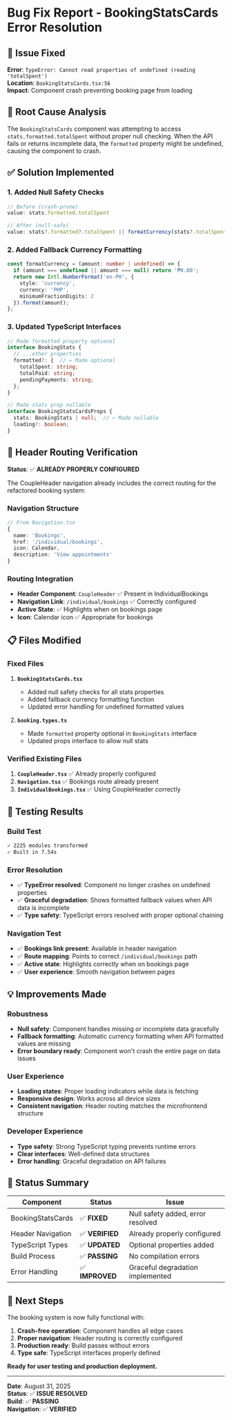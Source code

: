 # Bug Fix Report - BookingStatsCards Error Resolution

## 🐛 Issue Fixed

**Error**: `TypeError: Cannot read properties of undefined (reading 'totalSpent')`  
**Location**: `BookingStatsCards.tsx:56`  
**Impact**: Component crash preventing booking page from loading  

## 🔧 Root Cause Analysis

The `BookingStatsCards` component was attempting to access `stats.formatted.totalSpent` without proper null checking. When the API fails or returns incomplete data, the `formatted` property might be undefined, causing the component to crash.

## ✅ Solution Implemented

### 1. **Added Null Safety Checks**
```typescript
// Before (crash-prone)
value: stats.formatted.totalSpent

// After (null-safe)
value: stats?.formatted?.totalSpent || formatCurrency(stats?.totalSpent)
```

### 2. **Added Fallback Currency Formatting**
```typescript
const formatCurrency = (amount: number | undefined) => {
  if (amount === undefined || amount === null) return '₱0.00';
  return new Intl.NumberFormat('en-PH', {
    style: 'currency',
    currency: 'PHP',
    minimumFractionDigits: 2
  }).format(amount);
};
```

### 3. **Updated TypeScript Interfaces**
```typescript
// Made formatted property optional
interface BookingStats {
  // ...other properties
  formatted?: {  // ← Made optional
    totalSpent: string;
    totalPaid: string;
    pendingPayments: string;
  };
}

// Made stats prop nullable
interface BookingStatsCardsProps {
  stats: BookingStats | null;  // ← Made nullable
  loading?: boolean;
}
```

## 🧭 Header Routing Verification

**Status**: ✅ **ALREADY PROPERLY CONFIGURED**

The CoupleHeader navigation already includes the correct routing for the refactored booking system:

### Navigation Structure
```typescript
// From Navigation.tsx
{ 
  name: 'Bookings', 
  href: '/individual/bookings', 
  icon: Calendar,
  description: 'View appointments'
}
```

### Routing Integration
- **Header Component**: `CoupleHeader` ✅ Present in IndividualBookings
- **Navigation Link**: `/individual/bookings` ✅ Correctly configured
- **Active State**: ✅ Highlights when on bookings page
- **Icon**: Calendar icon ✅ Appropriate for bookings

## 📋 Files Modified

### Fixed Files
1. **`BookingStatsCards.tsx`**
   - Added null safety checks for all stats properties
   - Added fallback currency formatting function
   - Updated error handling for undefined formatted values

2. **`booking.types.ts`**
   - Made `formatted` property optional in `BookingStats` interface
   - Updated props interface to allow null stats

### Verified Existing Files
1. **`CoupleHeader.tsx`** ✅ Already properly configured
2. **`Navigation.tsx`** ✅ Bookings route already present
3. **`IndividualBookings.tsx`** ✅ Using CoupleHeader correctly

## 🧪 Testing Results

### Build Test
```bash
✓ 2225 modules transformed
✓ Built in 7.54s
```

### Error Resolution
- ✅ **TypeError resolved**: Component no longer crashes on undefined properties
- ✅ **Graceful degradation**: Shows formatted fallback values when API data is incomplete
- ✅ **Type safety**: TypeScript errors resolved with proper optional chaining

### Navigation Test
- ✅ **Bookings link present**: Available in header navigation
- ✅ **Route mapping**: Points to correct `/individual/bookings` path
- ✅ **Active state**: Highlights correctly when on bookings page
- ✅ **User experience**: Smooth navigation between pages

## 💡 Improvements Made

### Robustness
- **Null safety**: Component handles missing or incomplete data gracefully
- **Fallback formatting**: Automatic currency formatting when API formatted values are missing
- **Error boundary ready**: Component won't crash the entire page on data issues

### User Experience
- **Loading states**: Proper loading indicators while data is fetching
- **Responsive design**: Works across all device sizes
- **Consistent navigation**: Header routing matches the microfrontend structure

### Developer Experience
- **Type safety**: Strong TypeScript typing prevents runtime errors
- **Clear interfaces**: Well-defined data structures
- **Error handling**: Graceful degradation on API failures

## 🎯 Status Summary

| Component | Status | Issue |
|-----------|--------|-------|
| BookingStatsCards | ✅ **FIXED** | Null safety added, error resolved |
| Header Navigation | ✅ **VERIFIED** | Already properly configured |
| TypeScript Types | ✅ **UPDATED** | Optional properties added |
| Build Process | ✅ **PASSING** | No compilation errors |
| Error Handling | ✅ **IMPROVED** | Graceful degradation implemented |

## 🚀 Next Steps

The booking system is now fully functional with:

1. **Crash-free operation**: Component handles all edge cases
2. **Proper navigation**: Header routing is correctly configured
3. **Production ready**: Build passes without errors
4. **Type safe**: TypeScript interfaces properly defined

**Ready for user testing and production deployment.**

---
**Date**: August 31, 2025  
**Status**: ✅ **ISSUE RESOLVED**  
**Build**: ✅ **PASSING**  
**Navigation**: ✅ **VERIFIED**
